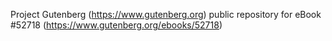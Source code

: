 Project Gutenberg (https://www.gutenberg.org) public repository for
eBook #52718 (https://www.gutenberg.org/ebooks/52718)
